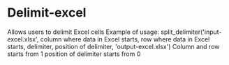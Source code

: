 # Delimit-excel
Allows users to delimit Excel cells
Example of usage: split_delimiter('input-excel.xlsx', column where data in Excel starts, row where data in Excel starts, delimiter, position of delimiter, 'output-excel.xlsx')
Column and row starts from 1
position of delimiter starts from 0
